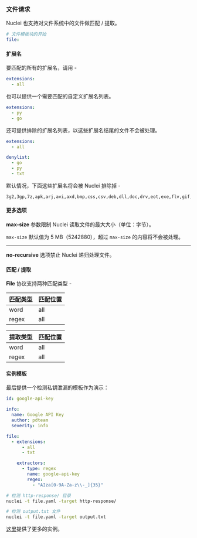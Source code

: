 ### 文件请求

Nuclei 也支持对文件系统中的文件做匹配 / 提取。

```yaml
# 文件模板块的开始
file:
```

#### 扩展名

要匹配的所有的扩展名，请用 -

```yaml
extensions:
  - all
```

也可以提供一个需要匹配的自定义扩展名列表。

```yaml
extensions:
  - py
  - go
```

还可提供排除的扩展名列表，以这些扩展名结尾的文件不会被处理。

```yaml
extensions:
  - all

denylist:
  - go
  - py
  - txt
```

默认情况，下面这些扩展名将会被 Nuclei 排除掉 -

```
3g2,3gp,7z,apk,arj,avi,axd,bmp,css,csv,deb,dll,doc,drv,eot,exe,flv,gif,gifv,gz,h264,ico,iso,jar,jpeg,jpg,lock,m4a,m4v,map,mkv,mov,mp3,mp4,mpeg,mpg,msi,ogg,ogm,ogv,otf,pdf,pkg,png,ppt,psd,rar,rm,rpm,svg,swf,sys,tar,tar.gz,tif,tiff,ttf,txt,vob,wav,webm,wmv,woff,woff2,xcf,xls,xlsx,zip
```

#### 更多选项

**max-size** 参数限制 Nuclei 读取文件的最大大小（单位：字节）。

`max-size` 默认值为 5 MB（5242880），超过 `max-size` 的内容将不会被处理。

-----

**no-recursive** 选项禁止 Nuclei 递归处理文件。

#### 匹配 / 提取

**File** 协议支持两种匹配类型 -

| 匹配类型 | 匹配位置 |
|----------|----------|
| word     | all      |
| regex    | all      |


| 提取类型 | 匹配位置 |
|----------|----------|
| word     | all      |
| regex    | all      |


#### **实例模板**

最后提供一个检测私钥泄漏的模板作为演示：

```yaml
id: google-api-key

info:
  name: Google API Key
  author: pdteam
  severity: info

file:
  - extensions:
      - all
      - txt

    extractors:
      - type: regex
        name: google-api-key
        regex:
          - "AIza[0-9A-Za-z\\-_]{35}"
```

```bash
# 检测 http-response/ 目录
nuclei -t file.yaml -target http-response/

# 检测 output.txt 文件
nuclei -t file.yaml -target output.txt
```

[这里](../../template-examples/file.md)提供了更多的实例。
